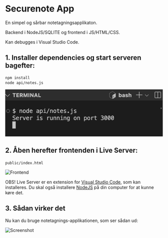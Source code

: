 # Securenote App

En simpel og sårbar notetagningsapplikaton.

Backend i NodeJS/SQLITE og frontend i JS/HTML/CSS. 

Kan debugges i Visual Studio Code. 

## 1. Installer dependencies og start serveren bagefter:

```
npm install 
node api/notes.js
```

![Start server](docs/1_start_server.png)

## 2. Åben herefter frontenden i Live Server:

```public/index.html```

![Frontend](docs/2_start_frontend.png)

OBS! Live Server er en extension for [Visual Studio Code](https://marketplace.visualstudio.com/items?itemName=ritwickdey.LiveServer), som kan installeres. Du skal også installere [NodeJS](https://nodejs.org/en/download) på din computer for at kunne køre det. 

## 3. Sådan virker det
Nu kan du bruge notetagnings-applikationen, som ser sådan ud:

<img src="docs/3_screenshot.png" alt="Screenshot" width="360"/>

